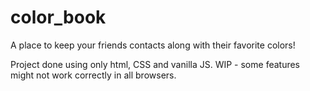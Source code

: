 # color_book

A place to keep your friends contacts along with their favorite colors!

Project done using only html, CSS and vanilla JS.
WIP - some features might not work correctly in all browsers.
